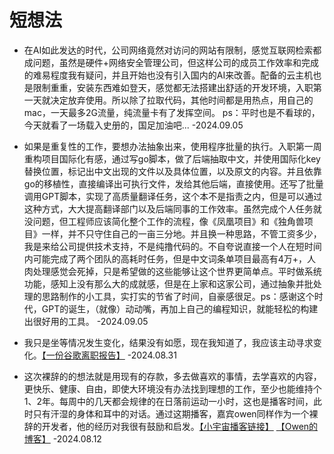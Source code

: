 # 短想法

- 在AI如此发达的时代，公司网络竟然对访问的网站有限制，感觉互联网检索都成问题，虽然是硬件+网络安全管理公司，但这样公司的成员工作效率和完成的难易程度我有疑问，并且开始也没有引入国内的AI来改善。配备的云主机也是限制重重，安装东西难如登天，感觉都无法搭建出舒适的开发环境，入职第一天就决定放弃使用。所以除了拉取代码，其他时间都是用热点，用自己的mac，一天最多2G流量，纯流量卡有了发挥空间。 ps：平时也是不看球的，今天就看了一场载入史册的，国足加油吧... -2024.09.05

- 如果是重复性的工作，要想办法抽象出来，使用程序批量的执行。入职第一周重构项目国际化有感，通过写go脚本，做了后端抽取中文，并使用国际化key替换位置，标记出中文出现的文件以及具体位置，以及原文的内容。并且依靠go的移植性，直接编译出可执行文件，发给其他后端，直接使用。还写了批量调用GPT脚本，实现了高质量翻译任务，这个本不是指责之内，但是可以通过这种方式，大大提高翻译部门以及后端同事的工作效率。虽然完成个人任务就没问题，但工程师应该简化整个工作的流程，像《凤凰项目》和《独角兽项目》一样，并不只守住自己的一亩三分地。并且换一种思路，不管工资多少，我是来给公司提供技术支持，不是纯撸代码的。不自夸说直接一个人在短时间内可能完成了两个团队的高耗时任务，但是中文词条单项目最高有4万+，人肉处理感觉会死掉，只是希望做的这些能够让这个世界更简单点。平时做系统功能，感知上没有那么大的成就感，但是在上家和这家公司，通过抽象并批处理的思路制作的小工具，实打实的节省了时间，自豪感很足。ps：感谢这个时代，GPT的诞生，（就像）动动嘴，再加上自己的编程知识，就能轻松的构建出很好用的工具。 -2024.09.05

- 我只是坐等情况发生变化，结果没有如愿，现在我知道了，我应该主动寻求变化。[【一份谷歌离职报告】](https://tinystruggles.com/posts/google_postmortem/) -2024.08.31

- 这次裸辞的的想法就是用现有的存款，多去做喜欢的事情，去学喜欢的内容，更快乐、健康、自由，即使大环境没有办法找到理想的工作，至少也能维持个1、2年。每周中的几天都会规律的在日落前运动一小时，这也是播客时间，此时只有汗湿的身体和耳中的对话。通过这期播客，嘉宾owen同样作为一个裸辞的开发者，他的经历对我很有鼓励和启发。[【小宇宙播客链接】](https://www.xiaoyuzhoufm.com/episode/66b59c3d33591c27bed1fa0d) [【Owen的博客】](https://www.owenyoung.com/) -2024.08.12
